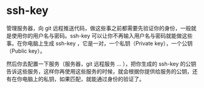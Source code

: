 # ssh-key

管理服务器，向 git 远程推送代码，做这些事之前都需要先验证你的身份，一般就是使用你的用户名与密码。ssh-key 可以让你不再输入用户名与密码就能做这些事。在你电脑上生成 ssh-key ，它是一对，一个私钥（Private key），一个公钥（Public key）。

然后你去配置一下服务（服务器，git 远程服务 ... ），把你生成的 ssh-key 的公钥告诉这些服务，这样你再使用这些服务的时候，就会根据你提供给服务的公钥，还有在你电脑上的私钥，如果匹配，就能通过身份的验证了。





